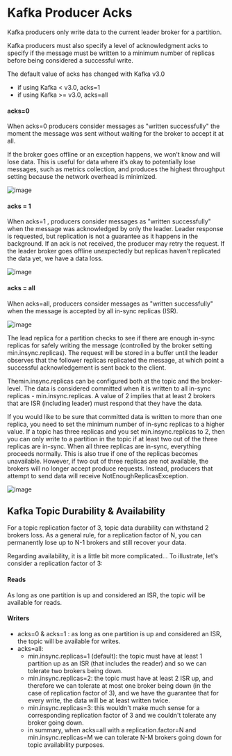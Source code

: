 # Kafka Producer Acks
Kafka producers only write data to the current leader broker for a partition.

Kafka producers must also specify a level of acknowledgment acks to specify if the message must be written to a minimum number of replicas before being considered a successful write.

The default value of acks has changed with Kafka v3.0
- if using Kafka < v3.0, acks=1
- if using Kafka >= v3.0, acks=all

#### acks=0
When acks=0 producers consider messages as "written successfully" the moment the message was sent without waiting for the broker to accept it at all.

If the broker goes offline or an exception happens, we won’t know and will lose data. This is useful for data where it’s okay to potentially lose messages, such as metrics collection, and produces the highest throughput setting because the network overhead is minimized.

![image](https://github.com/SbrTa/Notes/assets/8649145/9ecf7882-2f22-4cd1-aa6a-5789c9d297f9)

#### acks = 1
When acks=1 , producers consider messages as "written successfully" when the message was acknowledged by only the leader.
Leader response is requested, but replication is not a guarantee as it happens in the background. If an ack is not received, the producer may retry the request. If the leader broker goes offline unexpectedly but replicas haven’t replicated the data yet, we have a data loss.


![image](https://github.com/SbrTa/Notes/assets/8649145/f9bb7db6-5242-413f-9f5e-e36fc84709b9)

#### acks = all
When acks=all, producers consider messages as "written successfully" when the message is accepted by all in-sync replicas (ISR).

![image](https://github.com/SbrTa/Notes/assets/8649145/737a0bcb-62a7-43e2-9b09-ca07120fe970)

The lead replica for a partition checks to see if there are enough in-sync replicas for safely writing the message (controlled by the broker setting min.insync.replicas). The request will be stored in a buffer until the leader observes that the follower replicas replicated the message, at which point a successful acknowledgement is sent back to the client.

Themin.insync.replicas can be configured both at the topic and the broker-level. The data is considered committed when it is written to all in-sync replicas - min.insync.replicas. A value of 2 implies that at least 2 brokers that are ISR (including leader) must respond that they have the data.

If you would like to be sure that committed data is written to more than one replica, you need to set the minimum number of in-sync replicas to a higher value. If a topic has three replicas and you set min.insync.replicas to 2, then you can only write to a partition in the topic if at least two out of the three replicas are in-sync. When all three replicas are in-sync, everything proceeds normally. This is also true if one of the replicas becomes unavailable. However, if two out of three replicas are not available, the brokers will no longer accept produce requests. Instead, producers that attempt to send data will receive NotEnoughReplicasException.

![image](https://github.com/SbrTa/Notes/assets/8649145/825458ea-ddcd-40d7-b384-8b32807bf8b4)


## Kafka Topic Durability & Availability
For a topic replication factor of 3, topic data durability can withstand 2 brokers loss. As a general rule, for a replication factor of N, you can permanently lose up to N-1 brokers and still recover your data.

Regarding availability, it is a little bit more complicated... To illustrate, let's consider a replication factor of 3:

#### Reads
As long as one partition is up and considered an ISR, the topic will be available for reads.

#### Writers
- acks=0 & acks=1 : as long as one partition is up and considered an ISR, the topic will be available for writes.
- acks=all:
  - min.insync.replicas=1 (default): the topic must have at least 1 partition up as an ISR (that includes the reader) and so we can tolerate two brokers being down.
  - min.insync.replicas=2: the topic must have at least 2 ISR up, and therefore we can tolerate at most one broker being down (in the case of replication factor of 3), and we have the guarantee that for every write, the data will be at least written twice.
  - min.insync.replicas=3: this wouldn't make much sense for a corresponding replication factor of 3 and we couldn't tolerate any broker going down.
  - in summary, when acks=all with a replication.factor=N and min.insync.replicas=M we can tolerate N-M brokers going down for topic availability purposes.

